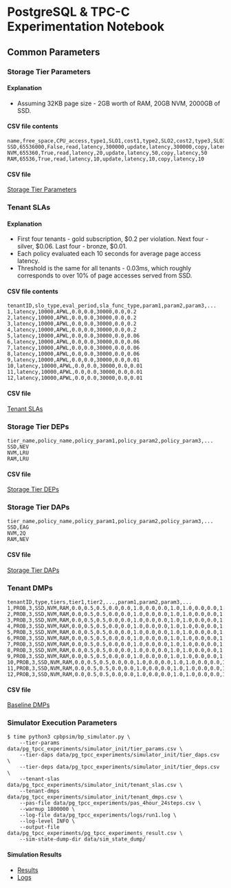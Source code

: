 # PostgreSQL & TPC-C Experimentation Notebook

## Common Parameters

### Storage Tier Parameters

#### Explanation
* Assuming 32KB page size - 2GB worth of RAM, 20GB NVM, 2000GB of SSD.

#### CSV file contents
```
name,free_space,CPU_access,type1,SLO1,cost1,type2,SLO2,cost2,type3,SLO3,cost3
SSD,65536000,False,read,latency,300000,update,latency,300000,copy,latency,300000
NVM,655360,True,read,latency,20,update,latency,50,copy,latency,50
RAM,65536,True,read,latency,10,update,latency,10,copy,latency,10
```

#### CSV file
[Storage Tier Parameters](simulator_init/tier_params.csv)

### Tenant SLAs

#### Explanation
* First four tenants - gold subscription, $0.2 per violation. Next four - silver, $0.06. Last four - bronze, $0.01.
* Each policy evaluated each 10 seconds for average page access latency.
* Threshold is the same for all tenants - 0.03ms, which roughly corresponds to over 10% of page accesses served from SSD.

#### CSV file contents
```
tenantID,slo_type,eval_period,sla_func_type,param1,param2,param3,...
1,latency,10000,APWL,0.0,0.0,30000,0.0,0.2
2,latency,10000,APWL,0.0,0.0,30000,0.0,0.2
3,latency,10000,APWL,0.0,0.0,30000,0.0,0.2
4,latency,10000,APWL,0.0,0.0,30000,0.0,0.2
5,latency,10000,APWL,0.0,0.0,30000,0.0,0.06
6,latency,10000,APWL,0.0,0.0,30000,0.0,0.06
7,latency,10000,APWL,0.0,0.0,30000,0.0,0.06
8,latency,10000,APWL,0.0,0.0,30000,0.0,0.06
9,latency,10000,APWL,0.0,0.0,30000,0.0,0.01
10,latency,10000,APWL,0.0,0.0,30000,0.0,0.01
11,latency,10000,APWL,0.0,0.0,30000,0.0,0.01
12,latency,10000,APWL,0.0,0.0,30000,0.0,0.01
```

#### CSV file
[Tenant SLAs](simulator_init/tenant_slas.csv)

### Storage Tier DEPs
```
tier_name,policy_name,policy_param1,policy_param2,policy_param3,...
SSD,NEV
NVM,LRU
RAM,LRU
```

#### CSV file
[Storage Tier DEPs](simulator_init/tier_deps.csv)

### Storage Tier DAPs
```
tier_name,policy_name,policy_param1,policy_param2,policy_param3,...
SSD,EAG
NVM,2Q
RAM,NEV
```

#### CSV file
[Storage Tier DAPs](simulator_init/tier_daps.csv)

### Tenant DMPs
```
tenantID,type,tiers,tier1,tier2,...,param1,param2,param3,...
1,PROB,3,SSD,NVM,RAM,0.0,0.5,0.5,0.0,0.0,1.0,0.0,0.0,1.0,1.0,0.0,0.0,1.0,0.0,0.0,0.5,0.5,0.0
2,PROB,3,SSD,NVM,RAM,0.0,0.5,0.5,0.0,0.0,1.0,0.0,0.0,1.0,1.0,0.0,0.0,1.0,0.0,0.0,0.5,0.5,0.0
3,PROB,3,SSD,NVM,RAM,0.0,0.5,0.5,0.0,0.0,1.0,0.0,0.0,1.0,1.0,0.0,0.0,1.0,0.0,0.0,0.5,0.5,0.0
4,PROB,3,SSD,NVM,RAM,0.0,0.5,0.5,0.0,0.0,1.0,0.0,0.0,1.0,1.0,0.0,0.0,1.0,0.0,0.0,0.5,0.5,0.0
5,PROB,3,SSD,NVM,RAM,0.0,0.5,0.5,0.0,0.0,1.0,0.0,0.0,1.0,1.0,0.0,0.0,1.0,0.0,0.0,0.5,0.5,0.0
6,PROB,3,SSD,NVM,RAM,0.0,0.5,0.5,0.0,0.0,1.0,0.0,0.0,1.0,1.0,0.0,0.0,1.0,0.0,0.0,0.5,0.5,0.0
7,PROB,3,SSD,NVM,RAM,0.0,0.5,0.5,0.0,0.0,1.0,0.0,0.0,1.0,1.0,0.0,0.0,1.0,0.0,0.0,0.5,0.5,0.0
8,PROB,3,SSD,NVM,RAM,0.0,0.5,0.5,0.0,0.0,1.0,0.0,0.0,1.0,1.0,0.0,0.0,1.0,0.0,0.0,0.5,0.5,0.0
9,PROB,3,SSD,NVM,RAM,0.0,0.5,0.5,0.0,0.0,1.0,0.0,0.0,1.0,1.0,0.0,0.0,1.0,0.0,0.0,0.5,0.5,0.0
10,PROB,3,SSD,NVM,RAM,0.0,0.5,0.5,0.0,0.0,1.0,0.0,0.0,1.0,1.0,0.0,0.0,1.0,0.0,0.0,0.5,0.5,0.0
11,PROB,3,SSD,NVM,RAM,0.0,0.5,0.5,0.0,0.0,1.0,0.0,0.0,1.0,1.0,0.0,0.0,1.0,0.0,0.0,0.5,0.5,0.0
12,PROB,3,SSD,NVM,RAM,0.0,0.5,0.5,0.0,0.0,1.0,0.0,0.0,1.0,1.0,0.0,0.0,1.0,0.0,0.0,0.5,0.5,0.0
```

#### CSV file
[Baseline DMPs](simulator_init/tenant_dmps.csv)

### Simulator Execution Parameters
```
$ time python3 cpbpsim/bp_simulator.py \
    --tier-params data/pg_tpcc_experiments/simulator_init/tier_params.csv \
    --tier-daps data/pg_tpcc_experiments/simulator_init/tier_daps.csv \
    --tier-deps data/pg_tpcc_experiments/simulator_init/tier_deps.csv \
    --tenant-slas data/pg_tpcc_experiments/simulator_init/tenant_slas.csv \
    --tenant-dmps data/pg_tpcc_experiments/simulator_init/tenant_dmps.csv \
    --pas-file data/pg_tpcc_experiments/pas_4hour_24steps.csv \
    --warmup 1800000 \
    --log-file data/pg_tpcc_experiments/logs/run1.log \
    --log-level INFO \
    --output-file data/pg_tpcc_experiments/pg_tpcc_experiments_result.csv \
    --sim-state-dump-dir data/sim_state_dump/
```

#### Simulation Results
* [Results](pg_tpcc_experiments_result.csv)
* [Logs](logs/run1.log)
